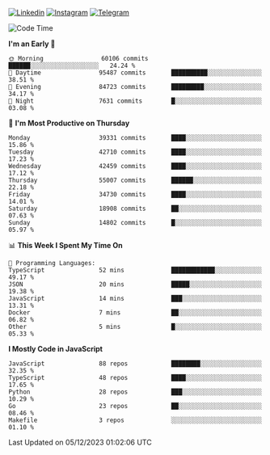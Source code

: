 [![Linkedin](https://img.shields.io/badge/-Archie-blue?style=flat-square&labelColor=gray&logo=Linkedin&logoColor=white&link=https://www.linkedin.com/in/archisdi)](https://www.linkedin.com/in/archisdi)
[![Instagram](https://img.shields.io/badge/-@archisdi-orange?style=flat-square&labelColor=gray&logo=Instagram&logoColor=white&link=https://www.instagram.com/archisdi)](https://www.instagram.com/archisdi)
[![Telegram](https://img.shields.io/badge/-aai-informational?style=flat-square&labelColor=gray&logo=telegram&logoColor=white&link=https://t.me/archisdi)](https://t.me/archisdi)

<!--START_SECTION:waka-->
![Code Time](http://img.shields.io/badge/Code%20Time-2%2C470%20hrs%2018%20mins-blue)

**I'm an Early 🐤** 

```text
🌞 Morning                60106 commits       ██████░░░░░░░░░░░░░░░░░░░   24.24 % 
🌆 Daytime                95487 commits       ██████████░░░░░░░░░░░░░░░   38.51 % 
🌃 Evening                84723 commits       █████████░░░░░░░░░░░░░░░░   34.17 % 
🌙 Night                  7631 commits        █░░░░░░░░░░░░░░░░░░░░░░░░   03.08 % 
```
📅 **I'm Most Productive on Thursday** 

```text
Monday                   39331 commits       ████░░░░░░░░░░░░░░░░░░░░░   15.86 % 
Tuesday                  42710 commits       ████░░░░░░░░░░░░░░░░░░░░░   17.23 % 
Wednesday                42459 commits       ████░░░░░░░░░░░░░░░░░░░░░   17.12 % 
Thursday                 55007 commits       ██████░░░░░░░░░░░░░░░░░░░   22.18 % 
Friday                   34730 commits       ████░░░░░░░░░░░░░░░░░░░░░   14.01 % 
Saturday                 18908 commits       ██░░░░░░░░░░░░░░░░░░░░░░░   07.63 % 
Sunday                   14802 commits       █░░░░░░░░░░░░░░░░░░░░░░░░   05.97 % 
```


📊 **This Week I Spent My Time On** 

```text
💬 Programming Languages: 
TypeScript               52 mins             ████████████░░░░░░░░░░░░░   49.17 % 
JSON                     20 mins             █████░░░░░░░░░░░░░░░░░░░░   19.38 % 
JavaScript               14 mins             ███░░░░░░░░░░░░░░░░░░░░░░   13.31 % 
Docker                   7 mins              ██░░░░░░░░░░░░░░░░░░░░░░░   06.82 % 
Other                    5 mins              █░░░░░░░░░░░░░░░░░░░░░░░░   05.33 % 
```

**I Mostly Code in JavaScript** 

```text
JavaScript               88 repos            ████████░░░░░░░░░░░░░░░░░   32.35 % 
TypeScript               48 repos            ████░░░░░░░░░░░░░░░░░░░░░   17.65 % 
Python                   28 repos            ███░░░░░░░░░░░░░░░░░░░░░░   10.29 % 
Go                       23 repos            ██░░░░░░░░░░░░░░░░░░░░░░░   08.46 % 
Makefile                 3 repos             ░░░░░░░░░░░░░░░░░░░░░░░░░   01.10 % 
```




 Last Updated on 05/12/2023 01:02:06 UTC
<!--END_SECTION:waka-->